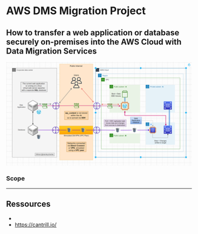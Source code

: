 # AWS DMS Migration Project

## How to transfer a web application or database securely on-premises into the AWS Cloud with Data Migration Services

![This is an image](https://github.com/stanleycharles/AWS/blob/main/AWS%20DMS%20Migration%20Project/AWS%20DMS%20Migration%20Diagram.png)

### Scope


  ---
  
  ## Ressources
   - 
   - https://cantrill.io/
   
